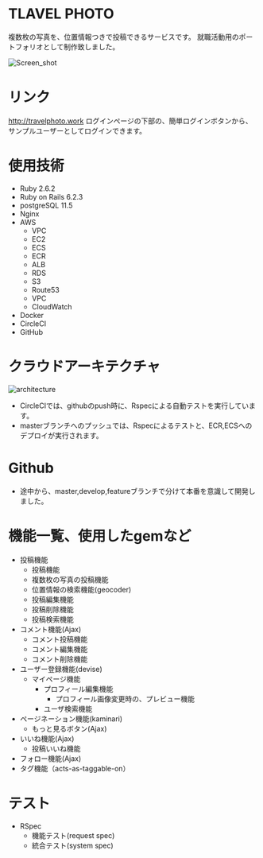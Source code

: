 # TLAVEL PHOTO
複数枚の写真を、位置情報つきで投稿できるサービスです。
就職活動用のポートフォリオとして制作致しました。

![Screen_shot](https://user-images.githubusercontent.com/44374005/71571357-2f8c6f00-2b1d-11ea-97ec-d0a6938dc2b9.png)

# リンク
http://travelphoto.work
ログインページの下部の、簡単ログインボタンから、サンプルユーザーとしてログインできます。


# 使用技術
- Ruby 2.6.2
- Ruby on Rails 6.2.3
- postgreSQL 11.5
- Nginx
- AWS
  - VPC
  - EC2
  - ECS
  - ECR
  - ALB
  - RDS
  - S3
  - Route53
  - VPC
  - CloudWatch
- Docker
- CircleCI
- GitHub

# クラウドアーキテクチャ
![architecture](https://user-images.githubusercontent.com/44374005/71571222-93fafe80-2b1c-11ea-9f27-3428010a3da3.png)

- CircleCIでは、githubのpush時に、Rspecによる自動テストを実行しています。
- masterブランチへのプッシュでは、Rspecによるテストと、ECR,ECSへのデプロイが実行されます。

# Github
- 途中から、master,develop,featureブランチで分けて本番を意識して開発しました。

# 機能一覧、使用したgemなど
- 投稿機能
  - 投稿機能
  - 複数枚の写真の投稿機能
  - 位置情報の検索機能(geocoder)
  - 投稿編集機能
  - 投稿削除機能
  - 投稿検索機能
- コメント機能(Ajax)
  - コメント投稿機能
  - コメント編集機能
  - コメント削除機能
- ユーザー登録機能(devise)
  - マイページ機能
    - プロフィール編集機能
      - プロフィール画像変更時の、プレビュー機能
    - ユーザ検索機能
- ページネーション機能(kaminari)
  - もっと見るボタン(Ajax)
- いいね機能(Ajax)
  - 投稿いいね機能
- フォロー機能(Ajax)
- タグ機能（acts-as-taggable-on）

# テスト
- RSpec
  - 機能テスト(request spec)
  - 統合テスト(system spec)